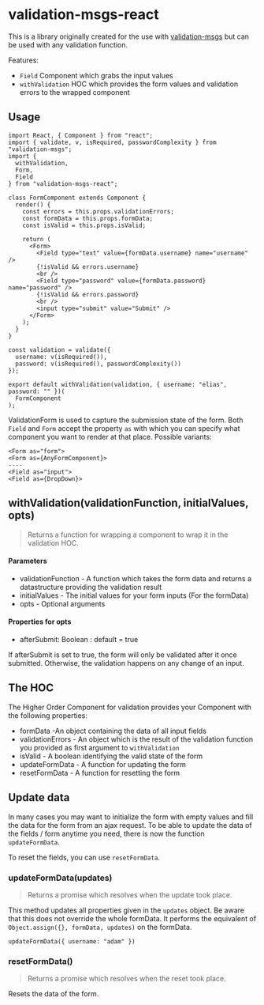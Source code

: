# validation-msgs-react

This is a library originally created for the use with
[validation-msgs](https://github.com/alpox/validation-msgs) but can be used with
any validation function.

Features:

* `Field` Component which grabs the input values
* `withValidation` HOC which provides the form values and validation errors to
  the wrapped component

## Usage

```
import React, { Component } from "react";
import { validate, v, isRequired, passwordComplexity } from "validation-msgs";
import {
  withValidation,
  Form,
  Field
} from "validation-msgs-react";

class FormComponent extends Component {
  render() {
    const errors = this.props.validationErrors;
    const formData = this.props.formData;
    const isValid = this.props.isValid;

    return (
      <Form>
        <Field type="text" value={formData.username} name="username" />
        {!isValid && errors.username}
        <br />
        <Field type="password" value={formData.password} name="password" />
        {!isValid && errors.password}
        <br />
        <input type="submit" value="Submit" />
      </Form>
    );
  }
}

const validation = validate({
  username: v(isRequired()),
  password: v(isRequired(), passwordComplexity())
});

export default withValidation(validation, { username: "elias", password: "" })(
  FormComponent
);
```

ValidationForm is used to capture the submission state of the form. Both `Field`
and `Form` accept the property `as` with which you can specify what component
you want to render at that place. Possible variants:

```
<Form as="form">
<Form as={AnyFormComponent}>
----
<Field as="input">
<Field as={DropDown}>
```

## withValidation(validationFunction, initialValues, opts)

> Returns a function for wrapping a component to wrap it in the validation HOC.

#### Parameters

* validationFunction - A function which takes the form data and returns a
  datastructure providing the validation result
* initialValues - The initial values for your form inputs (For the formData)
* opts - Optional arguments

#### Properties for opts

* afterSubmit: Boolean : default = true

If afterSubmit is set to true, the form will only be validated after it once
submitted. Otherwise, the validation happens on any change of an input.

## The HOC

The Higher Order Component for validation provides your Component with the
following properties:

* formData -An object containing the data of all input fields
* validationErrors - An object which is the result of the validation function
  you provided as first argument to `withValidation`
* isValid - A boolean identifying the valid state of the form
* updateFormData - A function for updating the form
* resetFormData - A function for resetting the form

## Update data

In many cases you may want to initialize the form with empty values and fill the
data for the form from an ajax request. To be able to update the data of the
fields / form anytime you need, there is now the function `updateFormData`.

To reset the fields, you can use `resetFormData`.

### updateFormData(updates)

> Returns a promise which resolves when the update took place.

This method updates all properties given in the `updates` object. Be aware that
this does not override the whole formData. It performs the equivalent of
`Object.assign({}, formData, updates)` on the formData.

```
updateFormData({ username: "adam" })
```

### resetFormData()

> Returns a promise which resolves when the reset took place.

Resets the data of the form.
